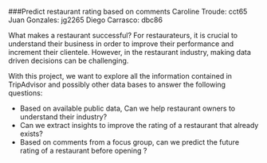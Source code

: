 ###Predict restaurant rating based on comments
Caroline Troude: cct65
Juan Gonzales: jg2265
Diego Carrasco: dbc86
<br>

What makes a restaurant successful? For restaurateurs, it is crucial to understand their business in order to improve their performance and increment their clientele. However, in the restaurant industry, making data driven decisions can be challenging. 

With this project, we want to explore all the information contained in TripAdvisor and possibly other data bases to answer the following questions:

 - Based on available public data, Can we help restaurant owners to understand their industry?
 - Can we extract insights to improve the rating of a restaurant that already exists?
 - Based on comments from a focus group, can we predict the future rating of a restaurant before opening ?
